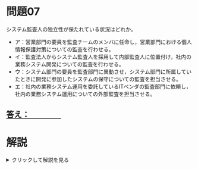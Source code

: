 # 問題07
システム監査人の独立性が保たれている状況はどれか。

- ア：営業部門の要員を監査チームのメンバに任命し，営業部門における個人情報保護対策についての監査を行わせる。
- イ：監査法人からシステム監査人を採用して内部監査人に位置付け，社内の業務システム開発についての監査を行わせる。
- ウ：システム部門の要員を監査部門に異動させ，システム部門に所属していたときに開発に参加したシステムの保守についての監査を担当させる。
- エ：社内の業務システム運用を委託しているITベンダの監査部門に依頼し，社内の業務システム運用についての外部監査を担当させる。

## <u>答え：　　　　</u>

# 解説
<details><summary>クリックして解説を見る</summary>


**システム監査人**は、総合的に情報システムを評価し、助言・勧告・改善活動のフォローアップなどを行うという**監査活動の特性**上、**客観的な判断**をするために**被監査部門と身体的・精神的に独立**していることが求められます。

- ア：営業部門の要員を監査チームのメンバに任命し，営業部門における個人情報保護対策についての監査を行わせる。
  - 監査人自身が所属する部門の監査を行うことになるので不適切
- イ：監査法人からシステム監査人を採用して内部監査人に位置付け，社内の業務システム開発についての監査を行わせる。
  - 社外の監査法人に所属する監査人は監査対象の情報システムから**身分および精神上独立した立場**なので**正解**
- ウ：システム部門の要員を監査部門に異動させ，システム部門に所属していたときに開発に参加したシステムの保守についての監査を担当させる。
  - 監査人自身が開発に携わったシステムを監査することになるので不適切
- エ：社内の業務システム運用を委託しているITベンダの監査部門に依頼し，社内の業務システム運用についての外部監査を担当させる。
  - 自身が運用業務を担当するシステムを監査することになるので不適切

<u>答えは**イ**</u>
</details>